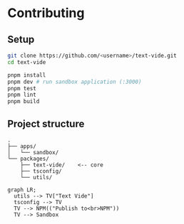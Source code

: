 # Contributing

## Setup

```bash
git clone https://github.com/<username>/text-vide.git
cd text-vide

pnpm install
pnpm dev # run sandbox application (:3000)
pnpm test
pnpm lint
pnpm build
```

## Project structure

```
.
├── apps/
│   └── sandbox/
└── packages/
    ├── text-vide/    <-- core
    ├── tsconfig/
    └── utils/
```

```mermaid
graph LR;
  utils --> TV["Text Vide"]
  tsconfig --> TV
  TV --> NPM(("Publish to<br>NPM"))
  TV --> Sandbox
```
